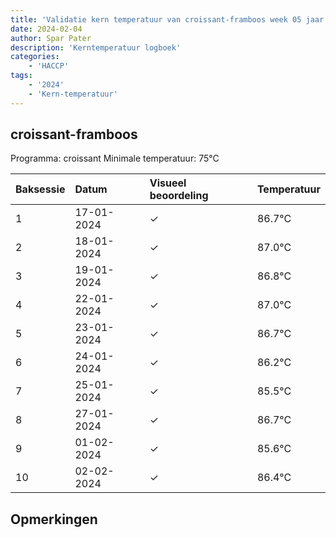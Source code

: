 ```yaml
---
title: 'Validatie kern temperatuur van croissant-framboos week 05 jaar 2024'
date: 2024-02-04
author: Spar Pater
description: 'Kerntemperatuur logboek'
categories:
    - 'HACCP'
tags:
    - '2024'
    - 'Kern-temperatuur'
---
```


## croissant-framboos

Programma: croissant
Minimale temperatuur: 75°C

| Baksessie | Datum | Visueel beoordeling | Temperatuur |
|:---|:---|:---|:---|
| 1 | 17-01-2024 | &check; | 86.7°C |
| 2 | 18-01-2024 | &check; | 87.0°C |
| 3 | 19-01-2024 | &check; | 86.8°C |
| 4 | 22-01-2024 | &check; | 87.0°C |
| 5 | 23-01-2024 | &check; | 86.7°C |
| 6 | 24-01-2024 | &check; | 86.2°C |
| 7 | 25-01-2024 | &check; | 85.5°C |
| 8 | 27-01-2024 | &check; | 86.7°C |
| 9 | 01-02-2024 | &check; | 85.6°C |
| 10 | 02-02-2024 | &check; | 86.4°C |

## Opmerkingen


